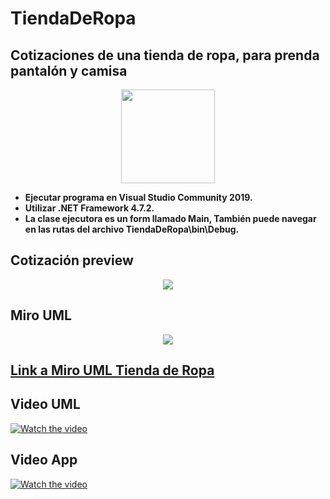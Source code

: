 
# TiendaDeRopa

## **Cotizaciones de una tienda de ropa, para prenda pantalón y camisa**

<div align="center" ><img src=https://i.imgur.com/kK7XtXy.png width="150" height="150"></div>

- **Ejecutar programa en Visual Studio Community 2019.**
- **Utilizar .NET Framework 4.7.2.**
- **La clase ejecutora es un form llamado Main, También puede navegar en las rutas del archivo TiendaDeRopa\bin\Debug.**

## Cotización preview

<div align="center" >
<img src=https://i.imgur.com/2qtkDcp.png>
</div>

## Miro UML

<div align="center" >
<img src=https://i.imgur.com/WCpll20.png>
</div>

## <A HREF="https://miro.com/app/board/o9J_l2KM_Rg=/"> Link a Miro UML Tienda de Ropa </A>


## Video UML

[![Watch the video](https://i.imgur.com/VZDqnTy.png)](https://www.loom.com/share/db79178e4d9c4b45bc1df3fd269bfb2e)

## Video App

[![Watch the video](https://i.imgur.com/DTcRkAH.png)](https://www.loom.com/share/ff94183cb5784f58b3a16bc040c19e71)

